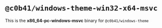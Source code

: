# `@c0b41/windows-theme-win32-x64-msvc`

This is the **x86_64-pc-windows-msvc** binary for `@c0b41/windows-theme`
